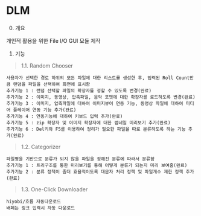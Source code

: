 # DLM

0. 개요

개인적 활용을 위한 File I/O GUI 모듈 제작

1. 기능

> 1.1. Random Chooser

	사용자가 선택한 경로 하위의 모든 파일에 대한 리스트를 생성한 후, 입력된 Roll Count만큼 랜덤을 파일을 선택하여 화면에 표시함
	추가기능 1 : 랜덤 선택할 파일의 확장자를 정할 수 있도록 변경(완료)
	추가기능 2 : 이미지, 동영상, 압축파일, 음악 포맷에 대한 확장자를 로드하도록 변경(완료)
	추가기능 3 : 이미지, 압축파일에 대하여 이미지뷰어 연동 기능, 동영상 파일에 대하여 미디어 플레이어 연동 기능 추가(완료)
	추가기능 4 : 연동기능에 대하여 키보드 입력 추가(완료)
	추가기능 5 : zip 확장자 및 이미지 확장자에 대한 썸네일 미리보기 추가(완료)
	추가기능 6 : Del키와 F5를 이용하여 정리가 필요한 파일을 따로 분류하도록 하는 기능 추가(완료)

> 1.2. Categorizer

	파일명을 기반으로 분류가 되지 않을 파일을 정해진 분류에 따라서 분류함
	추가기능 1 : 트리구조를 통한 미리보기를 통해 어떻게 분류가 되는지 미리 보여줌(완료)
	추가기능 2 : 분류 정책이 좀더 효율적이도록 대문자 처리 정책 및 파일개수 제한 정책 추가(완료)
	
> 1.3. One-Click Downloader

	hiyobi/흐름 자동다운로드
	배페는 링크 입력시 자동 다운로드
